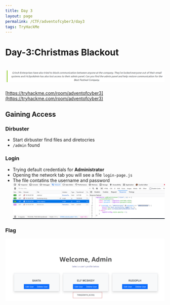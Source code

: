 ```yaml
---
title: Day 3
layout: page
permalink: /CTF/adventofcyber3/day3
tags: TryHackMe
---
```


# Day-3:Christmas Blackout
# ![front](/images/aoc3/d3/front.png)
[https://tryhackme.com/room/adventofcyber3](https://tryhackme.com/room/adventofcyber3)

## Gaining Access

### Dirbuster
* Start dirbuster find files and diretocries
* `/admin` found

### Login
* Trying default credentials for **Administrator**
* Opening the network tab you will see a file `login-page.js`
* The file contatins the username and password<br>
![admin](/images/aoc3/d3/admin.png)

### Flag
![flag](/images/aoc3/d3/flag.png)